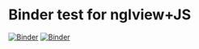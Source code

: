 # Binder test for nglview+JS
[![Binder](https://mybinder.org/badge_logo.svg)](https://mybinder.org/v2/gh/Nosslin-S/nglview_arrows/HEAD?labpath=nlgview_arrows_draft.ipynb)
[![Binder](https://mybinder.org/badge_logo.svg)](https://mybinder.org/v2/gh/Nosslin-S/nglview_arrows/HEAD?labpath=Atomic_chain_1D.ipynb)
